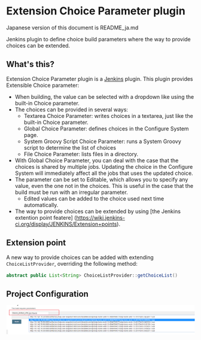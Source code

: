 Extension Choice Parameter plugin
=================================

Japanese version of this document is README_ja.md

Jenkins plugin to define choice build parameters where the way to provide choices can be extended.

What's this?
------------

Extension Choice Parameter plugin is a [Jenkins](http://jenkins-ci.org/) plugin.
This plugin provides Extensible Choice parameter:

* When building, the value can be selected with a dropdown like using the built-in Choice parameter.
* The choices can be provided in several ways:
  * Textarea Choice Parameter: writes choices in a textarea, just like the built-in Choice parameter.
  * Global Choice Parameter: defines choices in the Configure System page.
  * System Groovy Script Choice Parameter: runs a System Groovy script to determine the list of choices
  * File Choice Parameter: lists files in a directory.
* With Global Choice Parameter, you can deal with the case that the choices is shared by multiple jobs. Updating the choice in the Configure System will immediately affect all the jobs that uses the updated choice.
* The parameter can be set to Editable, which allows you to specify any value, even the one not in the choices. This is useful in the case that the build must be run with an irregular parameter.
  *  Edited values can be added to the choice used next time automatically.
* The way to provide choices can be extended by using [the Jenkins extention point featere] (https://wiki.jenkins-ci.org/display/JENKINS/Extension+points).

Extension point
---------------

A new way to provide choices can be added with extending `ChoiceListProvider`, overriding the following method:

```java
abstract public List<String> ChoiceListProvider::getChoiceList()
```



## Project Configuration

  ![Alt text](/src/site/resource/project-config-1.png?raw=true "Example Project Configuration")

